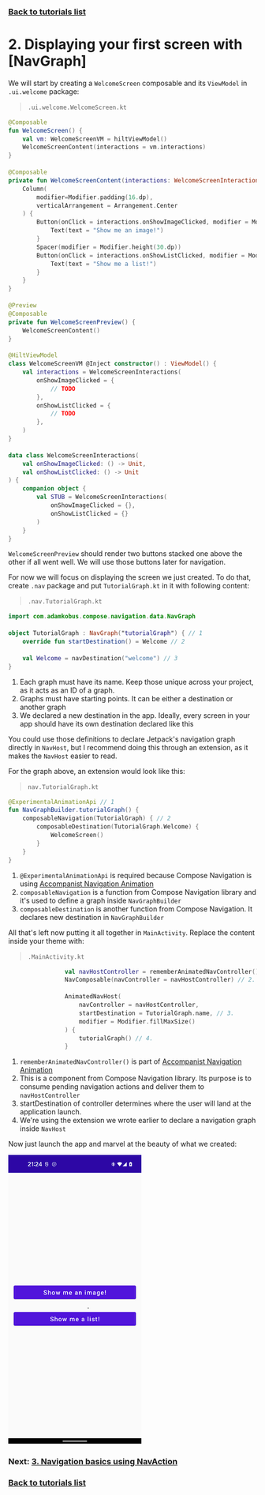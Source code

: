 ### [Back to tutorials list](README.md)

# 2. Displaying your first screen with [NavGraph]

We will start by creating a `WelcomeScreen` composable and its `ViewModel` in `.ui.welcome` package:

> `.ui.welcome.WelcomeScreen.kt`
```kotlin
@Composable
fun WelcomeScreen() {
    val vm: WelcomeScreenVM = hiltViewModel()
    WelcomeScreenContent(interactions = vm.interactions)
}

@Composable
private fun WelcomeScreenContent(interactions: WelcomeScreenInteractions = WelcomeScreenInteractions.STUB) {
    Column(
        modifier=Modifier.padding(16.dp),
        verticalArrangement = Arrangement.Center
    ) {
        Button(onClick = interactions.onShowImageClicked, modifier = Modifier.fillMaxWidth()) {
            Text(text = "Show me an image!")
        }
        Spacer(modifier = Modifier.height(30.dp))
        Button(onClick = interactions.onShowListClicked, modifier = Modifier.fillMaxWidth()) {
            Text(text = "Show me a list!")
        }
    }
}

@Preview
@Composable
private fun WelcomeScreenPreview() {
    WelcomeScreenContent()
}

@HiltViewModel
class WelcomeScreenVM @Inject constructor() : ViewModel() {
    val interactions = WelcomeScreenInteractions(
        onShowImageClicked = {
            // TODO
        },
        onShowListClicked = {
            // TODO
        },
    )
}

data class WelcomeScreenInteractions(
    val onShowImageClicked: () -> Unit,
    val onShowListClicked: () -> Unit
) {
    companion object {
        val STUB = WelcomeScreenInteractions(
            onShowImageClicked = {},
            onShowListClicked = {}
        )
    }
}
```

`WelcomeScreenPreview` should render two buttons stacked one above the other if all went well. 
We will use those buttons later for navigation.

For now we will focus on displaying the screen we just created. 
To do that, create `.nav` package and put `TutorialGraph.kt` in it with following content:

> `.nav.TutorialGraph.kt`
```kotlin
import com.adamkobus.compose.navigation.data.NavGraph

object TutorialGraph : NavGraph("tutorialGraph") { // 1
    override fun startDestination() = Welcome // 2

    val Welcome = navDestination("welcome") // 3
}
```

1. Each graph must have its name. Keep those unique across your project, as it acts as an ID of a graph.
2. Graphs must have starting points. It can be either a destination or another graph
3. We declared a new destination in the app. Ideally, every screen in your app should have its own destination declared like this

You could use those definitions to declare Jetpack's navigation graph directly in `NavHost`, 
but I recommend doing this through an extension, as it makes the `NavHost` easier to read.

For the graph above, an extension would look like this:

> `nav.TutorialGraph.kt`
```kotlin
@ExperimentalAnimationApi // 1
fun NavGraphBuilder.tutorialGraph() {
    composableNavigation(TutorialGraph) { // 2
        composableDestination(TutorialGraph.Welcome) {
            WelcomeScreen()
        }
    }
}
```

1. `@ExperimentalAnimationApi` is required because Compose Navigation is using [Accompanist Navigation Animation]
2. `composableNavigation` is a function from Compose Navigation library and it's used to define a graph inside `NavGraphBuilder`
3. `composableDestination` is another function from Compose Navigation. It declares new destination in `NavGraphBuilder`

All that's left now putting it all together in `MainActivity`. Replace the content inside your theme with:

> `.MainActivity.kt`
```kotlin
                val navHostController = rememberAnimatedNavController() // 1.
                NavComposable(navController = navHostController) // 2.

                AnimatedNavHost(
                    navController = navHostController,
                    startDestination = TutorialGraph.name, // 3.
                    modifier = Modifier.fillMaxSize()
                ) {
                    tutorialGraph() // 4.
                }
```

1. `rememberAnimatedNavController()` is part of [Accompanist Navigation Animation]
2. This is a component from Compose Navigation library. 
   Its purpose is to consume pending navigation actions and deliver them to `navHostController`
3. startDestination of controller determines where the user will land at the application launch. 
4. We're using the extension we wrote earlier to declare a navigation graph inside `NavHost`

Now just launch the app and marvel at the beauty of what we created:

![First screen](assets/02_displaying_first_screen.png)

### Next: [3. Navigation basics using NavAction](03_navigation_basics.md)

### [Back to tutorials list](README.md)

[Accompanist Navigation Animation]: https://google.github.io/accompanist/navigation-animation/

<!-- GENERATED SECTION - DON'T ADD ANY TEXT BELOW THIS TAG -->

